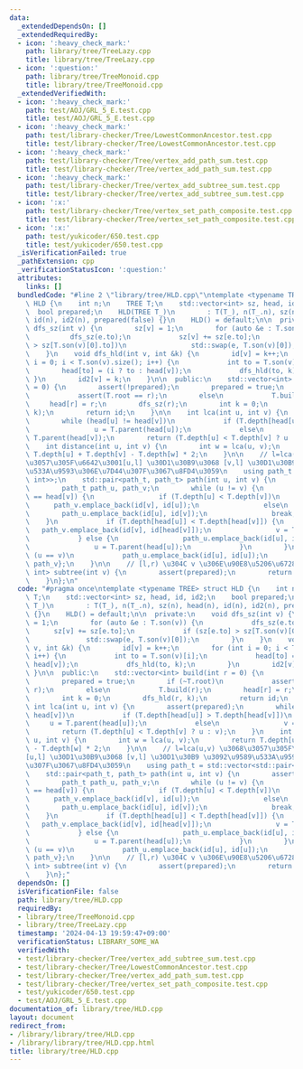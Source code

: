 ```yaml
---
data:
  _extendedDependsOn: []
  _extendedRequiredBy:
  - icon: ':heavy_check_mark:'
    path: library/tree/TreeLazy.cpp
    title: library/tree/TreeLazy.cpp
  - icon: ':question:'
    path: library/tree/TreeMonoid.cpp
    title: library/tree/TreeMonoid.cpp
  _extendedVerifiedWith:
  - icon: ':heavy_check_mark:'
    path: test/AOJ/GRL_5_E.test.cpp
    title: test/AOJ/GRL_5_E.test.cpp
  - icon: ':heavy_check_mark:'
    path: test/library-checker/Tree/LowestCommonAncestor.test.cpp
    title: test/library-checker/Tree/LowestCommonAncestor.test.cpp
  - icon: ':heavy_check_mark:'
    path: test/library-checker/Tree/vertex_add_path_sum.test.cpp
    title: test/library-checker/Tree/vertex_add_path_sum.test.cpp
  - icon: ':heavy_check_mark:'
    path: test/library-checker/Tree/vertex_add_subtree_sum.test.cpp
    title: test/library-checker/Tree/vertex_add_subtree_sum.test.cpp
  - icon: ':x:'
    path: test/library-checker/Tree/vertex_set_path_composite.test.cpp
    title: test/library-checker/Tree/vertex_set_path_composite.test.cpp
  - icon: ':x:'
    path: test/yukicoder/650.test.cpp
    title: test/yukicoder/650.test.cpp
  _isVerificationFailed: true
  _pathExtension: cpp
  _verificationStatusIcon: ':question:'
  attributes:
    links: []
  bundledCode: "#line 2 \"library/tree/HLD.cpp\"\ntemplate <typename TREE> struct\
    \ HLD {\n    int n;\n    TREE T;\n    std::vector<int> sz, head, id, id2;\n  \
    \  bool prepared;\n    HLD(TREE T_)\n        : T(T_), n(T_.n), sz(n), head(n),\
    \ id(n), id2(n), prepared(false) {}\n    HLD() = default;\n\n  private:\n    void\
    \ dfs_sz(int v) {\n        sz[v] = 1;\n        for (auto &e : T.son(v)) {\n  \
    \          dfs_sz(e.to);\n            sz[v] += sz[e.to];\n            if (sz[e.to]\
    \ > sz[T.son(v)[0].to])\n                std::swap(e, T.son(v)[0]);\n        }\n\
    \    }\n    void dfs_hld(int v, int &k) {\n        id[v] = k++;\n        for (int\
    \ i = 0; i < T.son(v).size(); i++) {\n            int to = T.son(v)[i];\n    \
    \        head[to] = (i ? to : head[v]);\n            dfs_hld(to, k);\n       \
    \ }\n        id2[v] = k;\n    }\n\n  public:\n    std::vector<int> build(int r\
    \ = 0) {\n        assert(!prepared);\n        prepared = true;\n        if (~T.root)\n\
    \            assert(T.root == r);\n        else\n            T.build(r);\n   \
    \     head[r] = r;\n        dfs_sz(r);\n        int k = 0;\n        dfs_hld(r,\
    \ k);\n        return id;\n    }\n\n    int lca(int u, int v) {\n        assert(prepared);\n\
    \        while (head[u] != head[v])\n            if (T.depth[head[u]] > T.depth[head[v]])\n\
    \                u = T.parent(head[u]);\n            else\n                v =\
    \ T.parent(head[v]);\n        return (T.depth[u] < T.depth[v] ? u : v);\n    }\n\
    \    int distance(int u, int v) {\n        int w = lca(u, v);\n        return\
    \ T.depth[u] + T.depth[v] - T.depth[w] * 2;\n    }\n\n    // l=lca(u,v) \u3068\
    \u3057\u305F\u6642\u3001[u,l] \u30D1\u30B9\u3068 [v,l] \u30D1\u30B9 \u3092\u9589\
    \u533A\u9593\u306E\u7D44\u307F\u3067\u8FD4\u3059\n    using path_t = std::vector<std::pair<int,\
    \ int>>;\n    std::pair<path_t, path_t> path(int u, int v) {\n        assert(prepared);\n\
    \        path_t path_u, path_v;\n        while (u != v) {\n            if (head[u]\
    \ == head[v]) {\n                if (T.depth[u] < T.depth[v])\n              \
    \      path_v.emplace_back(id[v], id[u]);\n                else\n            \
    \        path_u.emplace_back(id[u], id[v]);\n                break;\n        \
    \    }\n            if (T.depth[head[u]] < T.depth[head[v]]) {\n             \
    \   path_v.emplace_back(id[v], id[head[v]]);\n                v = T.parent(head[v]);\n\
    \            } else {\n                path_u.emplace_back(id[u], id[head[u]]);\n\
    \                u = T.parent(head[u]);\n            }\n        }\n        if\
    \ (u == v)\n            path_u.emplace_back(id[u], id[u]);\n        return {path_u,\
    \ path_v};\n    }\n\n    // [l,r) \u304C v \u306E\u90E8\u5206\u6728\n    std::pair<int,\
    \ int> subtree(int v) {\n        assert(prepared);\n        return {id[v], id2[v]};\n\
    \    }\n};\n"
  code: "#pragma once\ntemplate <typename TREE> struct HLD {\n    int n;\n    TREE\
    \ T;\n    std::vector<int> sz, head, id, id2;\n    bool prepared;\n    HLD(TREE\
    \ T_)\n        : T(T_), n(T_.n), sz(n), head(n), id(n), id2(n), prepared(false)\
    \ {}\n    HLD() = default;\n\n  private:\n    void dfs_sz(int v) {\n        sz[v]\
    \ = 1;\n        for (auto &e : T.son(v)) {\n            dfs_sz(e.to);\n      \
    \      sz[v] += sz[e.to];\n            if (sz[e.to] > sz[T.son(v)[0].to])\n  \
    \              std::swap(e, T.son(v)[0]);\n        }\n    }\n    void dfs_hld(int\
    \ v, int &k) {\n        id[v] = k++;\n        for (int i = 0; i < T.son(v).size();\
    \ i++) {\n            int to = T.son(v)[i];\n            head[to] = (i ? to :\
    \ head[v]);\n            dfs_hld(to, k);\n        }\n        id2[v] = k;\n   \
    \ }\n\n  public:\n    std::vector<int> build(int r = 0) {\n        assert(!prepared);\n\
    \        prepared = true;\n        if (~T.root)\n            assert(T.root ==\
    \ r);\n        else\n            T.build(r);\n        head[r] = r;\n        dfs_sz(r);\n\
    \        int k = 0;\n        dfs_hld(r, k);\n        return id;\n    }\n\n   \
    \ int lca(int u, int v) {\n        assert(prepared);\n        while (head[u] !=\
    \ head[v])\n            if (T.depth[head[u]] > T.depth[head[v]])\n           \
    \     u = T.parent(head[u]);\n            else\n                v = T.parent(head[v]);\n\
    \        return (T.depth[u] < T.depth[v] ? u : v);\n    }\n    int distance(int\
    \ u, int v) {\n        int w = lca(u, v);\n        return T.depth[u] + T.depth[v]\
    \ - T.depth[w] * 2;\n    }\n\n    // l=lca(u,v) \u3068\u3057\u305F\u6642\u3001\
    [u,l] \u30D1\u30B9\u3068 [v,l] \u30D1\u30B9 \u3092\u9589\u533A\u9593\u306E\u7D44\
    \u307F\u3067\u8FD4\u3059\n    using path_t = std::vector<std::pair<int, int>>;\n\
    \    std::pair<path_t, path_t> path(int u, int v) {\n        assert(prepared);\n\
    \        path_t path_u, path_v;\n        while (u != v) {\n            if (head[u]\
    \ == head[v]) {\n                if (T.depth[u] < T.depth[v])\n              \
    \      path_v.emplace_back(id[v], id[u]);\n                else\n            \
    \        path_u.emplace_back(id[u], id[v]);\n                break;\n        \
    \    }\n            if (T.depth[head[u]] < T.depth[head[v]]) {\n             \
    \   path_v.emplace_back(id[v], id[head[v]]);\n                v = T.parent(head[v]);\n\
    \            } else {\n                path_u.emplace_back(id[u], id[head[u]]);\n\
    \                u = T.parent(head[u]);\n            }\n        }\n        if\
    \ (u == v)\n            path_u.emplace_back(id[u], id[u]);\n        return {path_u,\
    \ path_v};\n    }\n\n    // [l,r) \u304C v \u306E\u90E8\u5206\u6728\n    std::pair<int,\
    \ int> subtree(int v) {\n        assert(prepared);\n        return {id[v], id2[v]};\n\
    \    }\n};"
  dependsOn: []
  isVerificationFile: false
  path: library/tree/HLD.cpp
  requiredBy:
  - library/tree/TreeMonoid.cpp
  - library/tree/TreeLazy.cpp
  timestamp: '2024-04-13 19:59:47+09:00'
  verificationStatus: LIBRARY_SOME_WA
  verifiedWith:
  - test/library-checker/Tree/vertex_add_subtree_sum.test.cpp
  - test/library-checker/Tree/LowestCommonAncestor.test.cpp
  - test/library-checker/Tree/vertex_add_path_sum.test.cpp
  - test/library-checker/Tree/vertex_set_path_composite.test.cpp
  - test/yukicoder/650.test.cpp
  - test/AOJ/GRL_5_E.test.cpp
documentation_of: library/tree/HLD.cpp
layout: document
redirect_from:
- /library/library/tree/HLD.cpp
- /library/library/tree/HLD.cpp.html
title: library/tree/HLD.cpp
---
```

